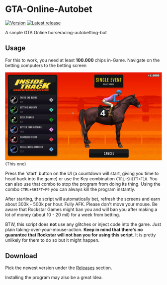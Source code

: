 # GTA-Online-Autobet

[![Version](https://img.shields.io/badge/Version-0.5.3-green)](https://github.com/MarkusJx/GTA-Online-Autobet/releases/latest)
[![Latest release](https://img.shields.io/badge/Latest_release-stable-green)](https://github.com/MarkusJx/GTA-Online-Autobet/releases/latest)

A simple GTA Online horseracing-autobetting-bot

## Usage

For this to work, you need at least **100.000** chips in-Game.
Navigate on the betting computers to the betting screen

![This one](betting.jpg)
(This one)

Press the 'start' button on the UI (a countdown will start, giving you time to head back into the game) or use the Key combination ```CTRL+SHIFT+F10```. You can also use that combo to stop the program from doing its thing. Using the combo ```CTRL+SHIFT+F9``` you can always kill the program instantly.

After starting, the script will automatically bet, refresh the screens and earn about 300k - 500k per hour. Fully AFK. Please don't move your mouse. Be aware that Rockstar Games might ban you and will ban you after making a lot of money (about 10 - 20 mil) for a week from betting.

BTW, this script does **not** use any glitches or inject code into the game. Just plain taking-over-your-mouse-action.
**Keep in mind that there's no guarantee that Rockstar will not ban you for using this script**.
It is pretty unlikely for them to do so but it might happen.

## Download

Pick the newest version under the [Releases](https://github.com/MarkusJx/GTA-Online-Autobet/releases/latest) section.

Installing the program may also be a great Idea.
